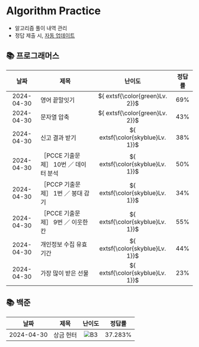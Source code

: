 #
# Algorithm Practice

- 알고리즘 풀이 내역 관리
- 정답 제출 시, [자동 업데이트](https://github.com/g0eun/Algorithm/tree/main/.github/workflows)



## 📚 프로그래머스
| 날짜 | 제목 | 난이도 | 정답률 |
| :-----: | ----- | :-----: | :-----: |
|2024-04-30|영어 끝말잇기|${	extsf{\color{green}Lv. 2}}$|69%|
|2024-04-30|문자열 압축|${	extsf{\color{green}Lv. 2}}$|43%|
|2024-04-30|신고 결과 받기|${	extsf{\color{skyblue}Lv. 1}}$|38%|
|2024-04-30|［PCCE 기출문제］ 10번 ／ 데이터 분석|${	extsf{\color{skyblue}Lv. 1}}$|50%|
|2024-04-30|［PCCP 기출문제］ 1번 ／ 붕대 감기|${	extsf{\color{skyblue}Lv. 1}}$|34%|
|2024-04-30|［PCCE 기출문제］ 9번 ／ 이웃한 칸|${	extsf{\color{skyblue}Lv. 1}}$|55%|
|2024-04-30|개인정보 수집 유효기간|${	extsf{\color{skyblue}Lv. 1}}$|44%|
|2024-04-30|가장 많이 받은 선물|${	extsf{\color{skyblue}Lv. 1}}$|23%|
## 📚 백준
| 날짜 | 제목 | 난이도 | 정답률 |
| :-----: | ----- | :-----: | :-----: |
|2024-04-30|상금 헌터|![B3](/home/runner/work/Algorithm/Algorithm/.github/workflows/resources/img/B3.svg)|37.283%|
